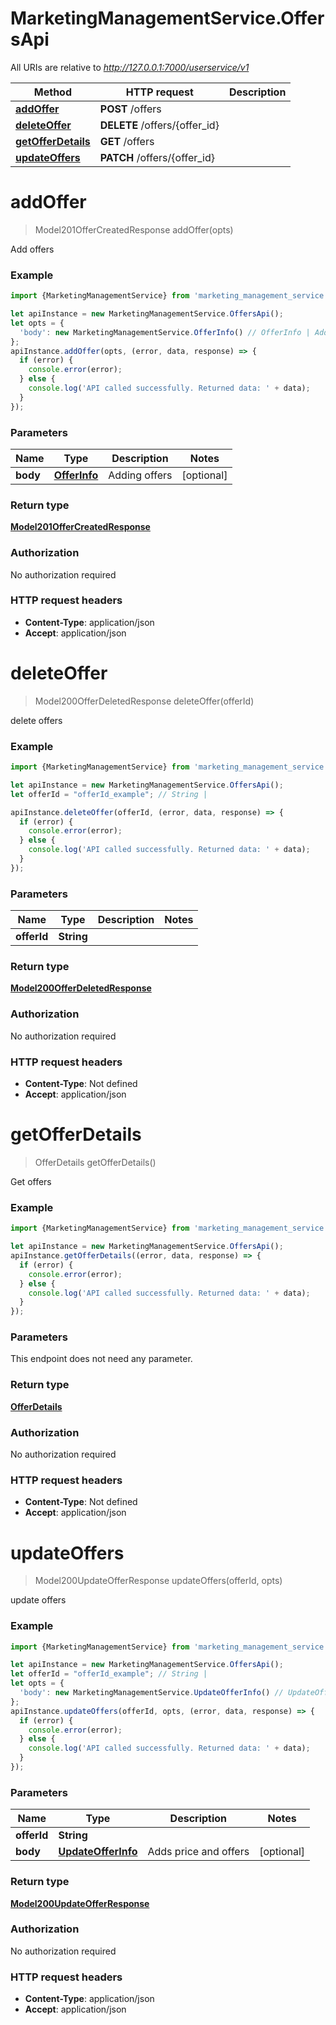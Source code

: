 # MarketingManagementService.OffersApi

All URIs are relative to *http://127.0.0.1:7000/userservice/v1*

Method | HTTP request | Description
------------- | ------------- | -------------
[**addOffer**](OffersApi.md#addOffer) | **POST** /offers | 
[**deleteOffer**](OffersApi.md#deleteOffer) | **DELETE** /offers/{offer_id} | 
[**getOfferDetails**](OffersApi.md#getOfferDetails) | **GET** /offers | 
[**updateOffers**](OffersApi.md#updateOffers) | **PATCH** /offers/{offer_id} | 

<a name="addOffer"></a>
# **addOffer**
> Model201OfferCreatedResponse addOffer(opts)



Add offers

### Example
```javascript
import {MarketingManagementService} from 'marketing_management_service';

let apiInstance = new MarketingManagementService.OffersApi();
let opts = { 
  'body': new MarketingManagementService.OfferInfo() // OfferInfo | Adding offers
};
apiInstance.addOffer(opts, (error, data, response) => {
  if (error) {
    console.error(error);
  } else {
    console.log('API called successfully. Returned data: ' + data);
  }
});
```

### Parameters

Name | Type | Description  | Notes
------------- | ------------- | ------------- | -------------
 **body** | [**OfferInfo**](OfferInfo.md)| Adding offers | [optional] 

### Return type

[**Model201OfferCreatedResponse**](Model201OfferCreatedResponse.md)

### Authorization

No authorization required

### HTTP request headers

 - **Content-Type**: application/json
 - **Accept**: application/json

<a name="deleteOffer"></a>
# **deleteOffer**
> Model200OfferDeletedResponse deleteOffer(offerId)



delete offers

### Example
```javascript
import {MarketingManagementService} from 'marketing_management_service';

let apiInstance = new MarketingManagementService.OffersApi();
let offerId = "offerId_example"; // String | 

apiInstance.deleteOffer(offerId, (error, data, response) => {
  if (error) {
    console.error(error);
  } else {
    console.log('API called successfully. Returned data: ' + data);
  }
});
```

### Parameters

Name | Type | Description  | Notes
------------- | ------------- | ------------- | -------------
 **offerId** | **String**|  | 

### Return type

[**Model200OfferDeletedResponse**](Model200OfferDeletedResponse.md)

### Authorization

No authorization required

### HTTP request headers

 - **Content-Type**: Not defined
 - **Accept**: application/json

<a name="getOfferDetails"></a>
# **getOfferDetails**
> OfferDetails getOfferDetails()



Get offers

### Example
```javascript
import {MarketingManagementService} from 'marketing_management_service';

let apiInstance = new MarketingManagementService.OffersApi();
apiInstance.getOfferDetails((error, data, response) => {
  if (error) {
    console.error(error);
  } else {
    console.log('API called successfully. Returned data: ' + data);
  }
});
```

### Parameters
This endpoint does not need any parameter.

### Return type

[**OfferDetails**](OfferDetails.md)

### Authorization

No authorization required

### HTTP request headers

 - **Content-Type**: Not defined
 - **Accept**: application/json

<a name="updateOffers"></a>
# **updateOffers**
> Model200UpdateOfferResponse updateOffers(offerId, opts)



update offers

### Example
```javascript
import {MarketingManagementService} from 'marketing_management_service';

let apiInstance = new MarketingManagementService.OffersApi();
let offerId = "offerId_example"; // String | 
let opts = { 
  'body': new MarketingManagementService.UpdateOfferInfo() // UpdateOfferInfo | Adds price and offers
};
apiInstance.updateOffers(offerId, opts, (error, data, response) => {
  if (error) {
    console.error(error);
  } else {
    console.log('API called successfully. Returned data: ' + data);
  }
});
```

### Parameters

Name | Type | Description  | Notes
------------- | ------------- | ------------- | -------------
 **offerId** | **String**|  | 
 **body** | [**UpdateOfferInfo**](UpdateOfferInfo.md)| Adds price and offers | [optional] 

### Return type

[**Model200UpdateOfferResponse**](Model200UpdateOfferResponse.md)

### Authorization

No authorization required

### HTTP request headers

 - **Content-Type**: application/json
 - **Accept**: application/json


